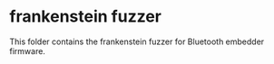# frankenstein fuzzer 

This folder contains the frankenstein fuzzer for Bluetooth embedder firmware.